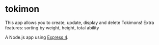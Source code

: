 # tokimon

This app allows you to create, update, display and delete Tokimons!
Extra features:
sorting by weight, height, total ability



A Node.js app using [Express 4](http://expressjs.com/).
